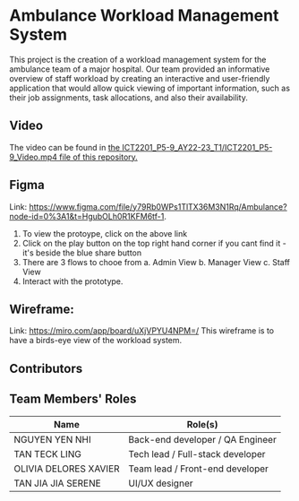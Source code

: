 # Ambulance Workload Management System
This project is the creation of a workload management system for the ambulance team of a major hospital. Our team provided an informative overview of staff workload by creating an interactive and user-friendly application that would allow quick viewing of important information, such as their job assignments, task allocations, and also their availability. 

## Video 
The video can be found in [the ICT2201_P5-9_AY22-23_T1/ICT2201_P5-9_Video.mp4 file of this repository.](ICT2201_M3_P5_9_Video.mp4)
## Figma 
Link: https://www.figma.com/file/y79Rb0WPs1TlTX36M3N1Rq/Ambulance?node-id=0%3A1&t=HgubOLh0R1KFM6tf-1. 
1. To view the protoype, click on the above link
2. Click on the play button on the top right hand corner
    if you cant find it - it's beside the blue share button 
3. There are 3 flows to chooe from 
a. Admin View
b. Manager View
c. Staff View
4. Interact with the prototype. 

## Wireframe:  
Link: https://miro.com/app/board/uXjVPYU4NPM=/
This wireframe is to have a birds-eye view of the workload system.

## Contributors 
## Team Members' Roles
| Name | Role(s) |
| --- | --- |
| NGUYEN YEN NHI | Back-end developer / QA Engineer | 
| TAN TECK LING | Tech lead / Full-stack developer |
| OLIVIA DELORES XAVIER | Team lead / Front-end developer |
| TAN JIA JIA SERENE | UI/UX designer |
